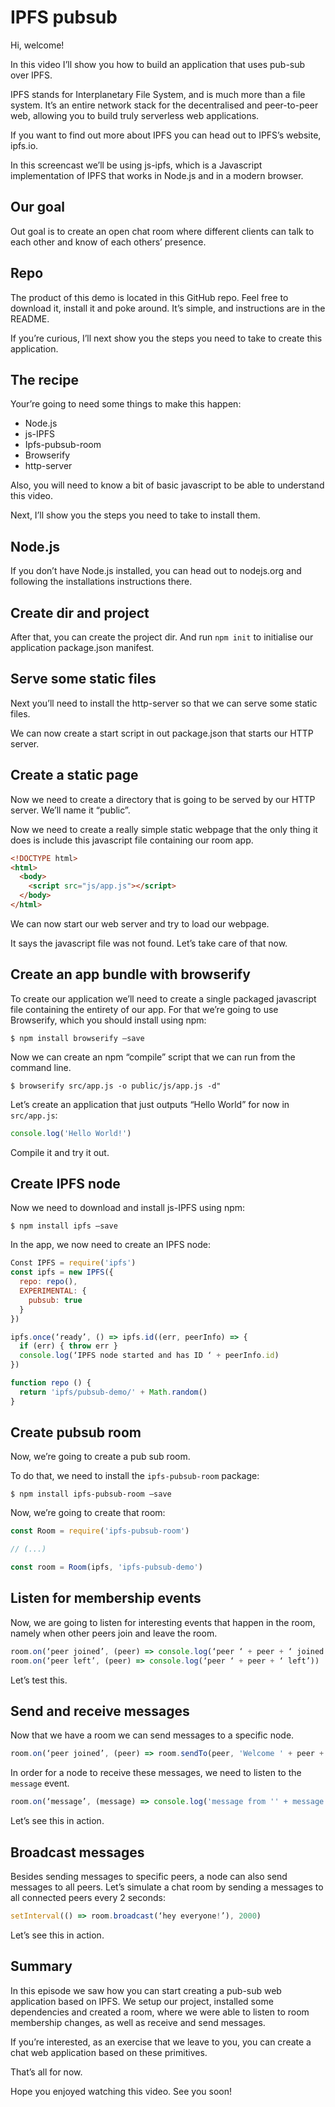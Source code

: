 # IPFS pubsub

Hi, welcome!

In this video I’ll show you how to build an application that uses pub-sub over IPFS.

IPFS stands for Interplanetary File System, and is much more than a file system. It’s an entire network stack for the decentralised and peer-to-peer web, allowing you to build truly serverless web applications.

If you want to find out more about IPFS you can head out to IPFS’s website, ipfs.io.

In this screencast we’ll be using js-ipfs, which is a Javascript implementation of IPFS that works in Node.js and in a modern browser.

## Our goal

Out goal is to create an open chat room where different clients can talk to each other and know of each others’ presence.

## Repo

The product of this demo is located in this GitHub repo. Feel free to download it, install it and poke around. It’s simple, and instructions are in the README.

If you’re curious, I’ll next show you the steps you need to take to create this application.

## The recipe

Your’re going to need some things to make this happen:

* Node.js
* js-IPFS
* Ipfs-pubsub-room
* Browserify
* http-server

Also, you will need to know a bit of basic javascript to be able to understand this video.

Next, I’ll show you the steps you need to take to install them.

## Node.js

If you don’t have Node.js installed, you can head out to nodejs.org and following the installations instructions there.

## Create dir and project

After that, you can create the project dir.
And run `npm init` to initialise our application package.json manifest.

## Serve some static files

Next you’ll need to install the http-server so that we can serve some static files.

We can now create a start script in out package.json that starts our HTTP server.

## Create a static page

Now we need to create a directory that is going to be served by our HTTP server. We’ll name it “public”.

Now we need to create a really simple static webpage that the only thing it does is include this javascript file containing our room app.

```html
<!DOCTYPE html>
<html>
  <body>
    <script src="js/app.js"></script>
  </body>
</html>
```

We can now start our web server and try to load our webpage.

It says the javascript file was not found. Let’s take care of that now.

## Create an app bundle with browserify

To create our application we’ll need to create a single packaged javascript file containing the entirety of our app. For that we’re going to use Browserify, which you should install using npm:

`$ npm install browserify —save`

Now we can create an npm “compile” script that we can run from the command line.

```
$ browserify src/app.js -o public/js/app.js -d"
```

Let’s create an application that just outputs “Hello World” for now in
`src/app.js`:


```js
console.log('Hello World!')
```

Compile it and try it out.

## Create IPFS node

Now we need to download and install js-IPFS using npm:

```
$ npm install ipfs —save
```

In the app, we now need to create an IPFS node:

```js
Const IPFS = require('ipfs')
const ipfs = new IPFS({
  repo: repo(),
  EXPERIMENTAL: {
    pubsub: true
  }
})

ipfs.once(‘ready’, () => ipfs.id((err, peerInfo) => {
  if (err) { throw err }
  console.log(‘IPFS node started and has ID ‘ + peerInfo.id)
})

function repo () {
  return 'ipfs/pubsub-demo/' + Math.random()
}
```

## Create pubsub room

Now, we’re going to create a pub sub room.

To do that, we need to install the `ipfs-pubsub-room` package:

```
$ npm install ipfs-pubsub-room —save
```

Now, we’re going to create that room:

```js
const Room = require('ipfs-pubsub-room')

// (...)

const room = Room(ipfs, 'ipfs-pubsub-demo')
```

## Listen for membership events

Now, we are going to listen for interesting events that happen in the room, namely when other peers join and leave the room.

```js
room.on(‘peer joined’, (peer) => console.log(‘peer ‘ + peer + ‘ joined’))
room.on(‘peer left’, (peer) => console.log(‘peer ‘ + peer + ‘ left’))
```

Let’s test this.

## Send and receive messages

Now that we have a room we can send messages to a specific node.

```js
room.on(‘peer joined’, (peer) => room.sendTo(peer, 'Welcome ' + peer + '!')
```

In order for a node to receive these messages, we need to listen to the `message` event.

```js
room.on(‘message’, (message) => console.log('message from '' + message.from + ': ' + message.data.toString())
```

Let’s see this in action.

## Broadcast messages

Besides sending messages to specific peers, a node can also send messages to all peers. Let’s simulate a chat room by sending a messages to all connected peers every 2 seconds:

```js
setInterval(() => room.broadcast(‘hey everyone!’), 2000)
```

Let’s see this in action.

## Summary

In this episode we saw how you can start creating a pub-sub web application based on IPFS. We setup our project, installed some dependencies and created a room, where we were able to listen to room membership changes, as well as receive and send messages.

If you’re interested, as an exercise that we leave to you, you can create a chat web application based on these primitives.

That’s all for now.

Hope you enjoyed watching this video. See you soon!
